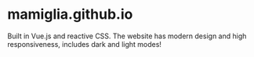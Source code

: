 # mamiglia.github.io
Built in Vue.js and reactive CSS. The website has modern design and high responsiveness, includes dark and light modes!
